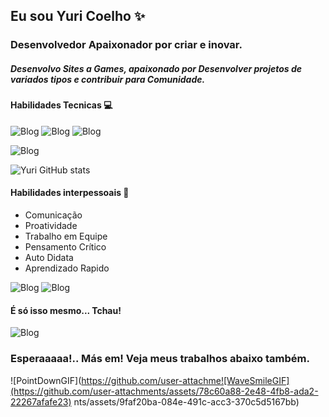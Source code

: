 ## Eu sou Yuri Coelho ✨

### Desenvolvedor Apaixonador por criar e inovar.
##### Desenvolvo Sites  a Games, apaixonado por Desenvolver projetos de variados tipos e contribuir para Comunidade.
#### Habilidades Tecnicas 💻 
![Blog](https://img.shields.io/badge/HTML-239120?style=for-the-badge&logo=html5&logoColor=white)    ![Blog](https://img.shields.io/badge/CSS-239120?&style=for-the-badge&logo=css3&logoColor=white) ![Blog](https://img.shields.io/badge/JavaScript-F7DF1E?style=for-the-badge&logo=javascript&logoColor=black)

![Blog](https://img.shields.io/badge/Python-3776AB?style=for-the-badge&logo=python&logoColor=white)

![Yuri GitHub stats](https://github-readme-stats.vercel.app/api?username=yuric03lho&show_icons=true&theme=transparent)

#### Habilidades interpessoais 👋

- Comunicação
- Proatividade 
- Trabalho em Equipe
- Pensamento Crítico 
- Auto Didata
- Aprendizado Rapido

![Blog](https://img.shields.io/badge/website-000000?style=for-the-badge&logo=About.me&logoColor=white)
![Blog](https://img.shields.io/badge/LinkedIn-0077B5?style=for-the-badge&logo=linkedin&logoColor=white) 



#### É só isso mesmo... Tchau!
![Blog](https://user-images.githubusercontent.com/74038190/214644152-52f47eb3-5e31-4f47-8758-05c9468d5596.gif)
### Esperaaaaa!.. Más em! Veja meus trabalhos abaixo também. 
![PointDownGIF](https://github.com/user-attachme![WaveSmileGIF](https://github.com/user-attachments/assets/78c60a88-2e48-4fb8-ada2-22267afafe23)
nts/assets/9faf20ba-084e-491c-acc3-370c5d5167bb)
